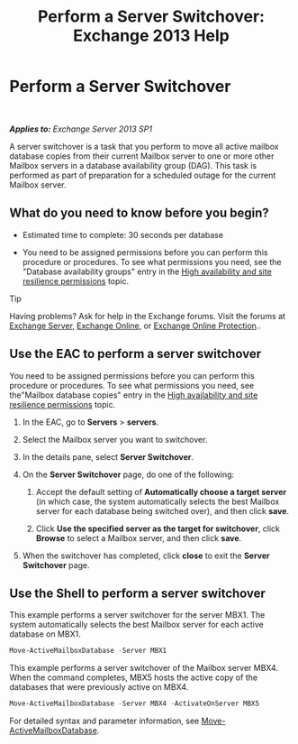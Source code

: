 ﻿---
title: 'Perform a Server Switchover: Exchange 2013 Help'
TOCTitle: Perform a Server Switchover
ms:assetid: ffcefd56-b0a0-4229-9011-fff4197b7c74
ms:mtpsurl: https://technet.microsoft.com/en-us/library/Dd298187(v=EXCHG.150)
ms:contentKeyID: 62523709
ms.date: 12/09/2016
mtps_version: v=EXCHG.150
---

# Perform a Server Switchover

 

_**Applies to:** Exchange Server 2013 SP1_


A server switchover is a task that you perform to move all active mailbox database copies from their current Mailbox server to one or more other Mailbox servers in a database availability group (DAG). This task is performed as part of preparation for a scheduled outage for the current Mailbox server.

## What do you need to know before you begin?

  - Estimated time to complete: 30 seconds per database

  - You need to be assigned permissions before you can perform this procedure or procedures. To see what permissions you need, see the "Database availability groups" entry in the [High availability and site resilience permissions](high-availability-and-site-resilience-permissions-exchange-2013-help.md) topic.


> [!TIP]
> Having problems? Ask for help in the Exchange forums. Visit the forums at <A href="https://go.microsoft.com/fwlink/p/?linkid=60612">Exchange Server</A>, <A href="https://go.microsoft.com/fwlink/p/?linkid=267542">Exchange Online</A>, or <A href="https://go.microsoft.com/fwlink/p/?linkid=285351">Exchange Online Protection</A>..



## Use the EAC to perform a server switchover

You need to be assigned permissions before you can perform this procedure or procedures. To see what permissions you need, see the"Mailbox database copies" entry in the [High availability and site resilience permissions](high-availability-and-site-resilience-permissions-exchange-2013-help.md) topic.

1.  In the EAC, go to **Servers** \> **servers**.

2.  Select the Mailbox server you want to switchover.

3.  In the details pane, select **Server Switchover**.

4.  On the **Server Switchover** page, do one of the following:
    
    1.  Accept the default setting of **Automatically choose a target server** (in which case, the system automatically selects the best Mailbox server for each database being switched over), and then click **save**.
    
    2.  Click **Use the specified server as the target for switchover**, click **Browse** to select a Mailbox server, and then click **save**.

5.  When the switchover has completed, click **close** to exit the **Server Switchover** page.

## Use the Shell to perform a server switchover

This example performs a server switchover for the server MBX1. The system automatically selects the best Mailbox server for each active database on MBX1.

```powershell
Move-ActiveMailboxDatabase -Server MBX1
```

This example performs a server switchover of the Mailbox server MBX4. When the command completes, MBX5 hosts the active copy of the databases that were previously active on MBX4.

```powershell
Move-ActiveMailboxDatabase -Server MBX4 -ActivateOnServer MBX5
```

For detailed syntax and parameter information, see [Move-ActiveMailboxDatabase](https://technet.microsoft.com/en-us/library/dd298068\(v=exchg.150\)).


